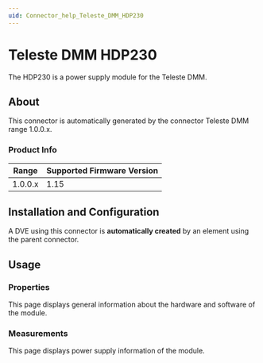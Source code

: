 ```yaml
---
uid: Connector_help_Teleste_DMM_HDP230
---
```


# Teleste DMM HDP230

The HDP230 is a power supply module for the Teleste DMM.

## About

This connector is automatically generated by the connector Teleste DMM range 1.0.0.x.

### Product Info

| Range | Supported Firmware Version |
|------------------|-----------------------------|
| 1.0.0.x          | 1.15                        |

## Installation and Configuration

A DVE using this connector is **automatically created** by an element using the parent connector.

## Usage

### Properties

This page displays general information about the hardware and software of the module.

### Measurements

This page displays power supply information of the module.
